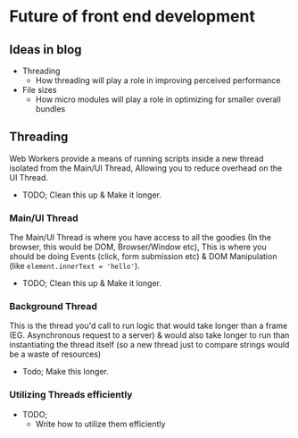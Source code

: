 # Future of front end development

## Ideas in blog
* Threading
	* How threading will play a role in improving perceived performance 
* File sizes
	* How micro modules will play a role in optimizing for smaller overall bundles

## Threading
Web Workers provide a means of running scripts inside a new thread isolated from the Main/UI Thread, Allowing you to reduce overhead on the UI Thread. 
* TODO; Clean this up & Make it longer.

### Main/UI Thread
The Main/UI Thread is where you have access to all the goodies (In the browser, this would be DOM, Browser/Window etc), This is where you should be doing Events (click, form submission etc) & DOM Manipulation (like `element.innerText = 'hello'`).
* TODO; Clean this up & Make it longer.

### Background Thread
This is the thread you'd call to run logic that would take longer than a frame (EG. Asynchronous request to a server) & would also take longer to run than instantiating the thread itself (so a new thread just to compare strings would be a waste of resources)

* Todo; Make this longer.

### Utilizing Threads efficiently
* TODO;
  * Write how to utilize them efficiently
